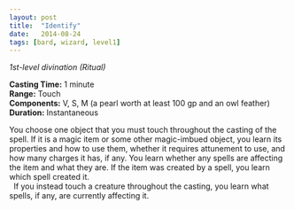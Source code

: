 ```yaml
---
layout: post
title:  "Identify"
date:   2014-08-24
tags: [bard, wizard, level1]
---
```


_1st-level divination (Ritual)_

**Casting Time:** 1 minute  
**Range:** Touch  
**Components:** V, S, M (a pearl worth at least 100 gp and an owl feather)  
**Duration:** Instantaneous

You choose one object that you must touch throughout the casting of the spell. If it is a magic item or some other magic-imbued object, you learn its properties and how to use them, whether it requires attunement to use, and how many charges it has, if any. You learn whether any spells are affecting the item and what they are. If the item was created by a spell, you learn which spell created it.  
&nbsp;&nbsp;If you instead touch a creature throughout the casting, you learn what spells, if any, are currently affecting it.

